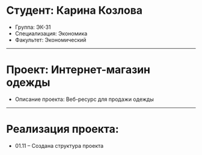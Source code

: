 # Студент: Карина Козлова
- Группа: ЭК-31
- Специализация: Экономика
- Факультет: Экономический
---
# Проект: Интернет-магазин одежды
- Описание проекта: Веб-ресурс для продажи одежды
---
# Реализация проекта:
- 01.11 – Создана структура проекта
